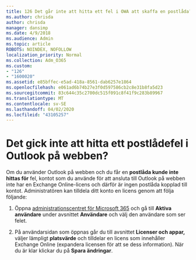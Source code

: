 ```yaml
---
title: 126 Det går inte att hitta ett fel i OWA att skaffa en postlåda?
ms.author: chrisda
author: chrisda
manager: dansimp
ms.date: 4/9/2018
ms.audience: Admin
ms.topic: article
ROBOTS: NOINDEX, NOFOLLOW
localization_priority: Normal
ms.collection: Adm_O365
ms.custom:
- "126"
- "1600020"
ms.assetid: e85bffec-e5ad-418a-8561-dab6257e1864
ms.openlocfilehash: e061ad6b74b27e3f0d597586cb2c8e31b8fa5d23
ms.sourcegitcommit: 83c644c35c2700dc515f091c8f41f9c283b89967
ms.translationtype: MT
ms.contentlocale: sv-SE
ms.lasthandoff: 04/02/2020
ms.locfileid: "43105257"
---
```

# <a name="getting-a-mailbox-not-found-error-in-outlook-on-the-web"></a>Det gick inte att hitta ett postlådefel i Outlook på webben?

Om du använder Outlook på webben och du får en **postlåda kunde inte hittas för** fel, kontot som du använde för att ansluta till Outlook på webben inte har en Exchange Online-licens och därför är ingen postlåda kopplad till kontot. Administratören kan tilldela ditt konto en licens genom att följa följande:

1. Öppna [administrationscentret för Microsoft 365](https://portal.office.com/adminportal/home#/homepage) och gå till **Aktiva användare** under avsnittet **Användare** och välj den användare som ser felet.

2. På användarsidan som öppnas går du till avsnittet **Licenser och appar,** väljer lämpligt **platsvärde** och tilldelar en licens som innehåller Exchange Online (expandera licensen för att se dess information). När du är klar klickar du på **Spara ändringar**.
